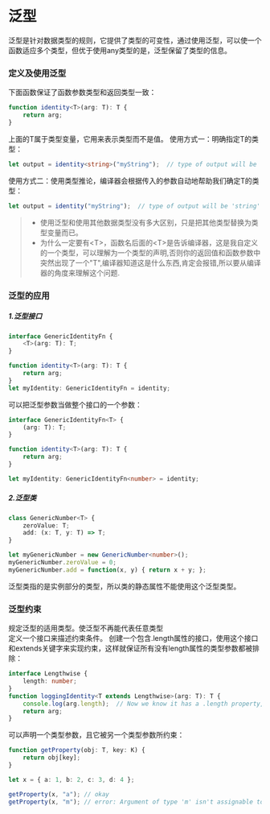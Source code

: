 # 泛型
泛型是针对数据类型的规则，它提供了类型的可变性，通过使用泛型，可以使一个函数适应多个类型，但优于使用any类型的是，泛型保留了类型的信息。

### 定义及使用泛型
下面函数保证了函数参数类型和返回类型一致：
```typeScript
function identity<T>(arg: T): T {
    return arg;
}
```
上面的T属于类型变量，它用来表示类型而不是值。
使用方式一：明确指定T的类型：
```typeScript
let output = identity<string>("myString");  // type of output will be 'string'
```
使用方式二：使用类型推论，编译器会根据传入的参数自动地帮助我们确定T的类型：
```typeScript
let output = identity("myString");  // type of output will be 'string'
```
> * 使用泛型和使用其他数据类型没有多大区别，只是把其他类型替换为类型变量而已。<br>
> * 为什么一定要有\<T>，函数名后面的\<T>是告诉编译器，这是我自定义的一个类型，可以理解为一个类型的声明,否则你的返回值和函数参数中突然出现了一个"T",编译器知道这是什么东西,肯定会报错,所以要从编译器的角度来理解这个问题.

### 泛型的应用
##### 1.泛型接口
```typeScript
interface GenericIdentityFn {
    <T>(arg: T): T;
}

function identity<T>(arg: T): T {
    return arg;
}
let myIdentity: GenericIdentityFn = identity;
```
可以把泛型参数当做整个接口的一个参数：
```typeScript
interface GenericIdentityFn<T> {
    (arg: T): T;
}

function identity<T>(arg: T): T {
    return arg;
}

let myIdentity: GenericIdentityFn<number> = identity;
```
##### 2.泛型类
```typeScript
class GenericNumber<T> {
    zeroValue: T;
    add: (x: T, y: T) => T;
}

let myGenericNumber = new GenericNumber<number>();
myGenericNumber.zeroValue = 0;
myGenericNumber.add = function(x, y) { return x + y; };
```
泛型类指的是实例部分的类型，所以类的静态属性不能使用这个泛型类型。

### 泛型约束
规定泛型的适用类型。使泛型不再能代表任意类型<br>
定义一个接口来描述约束条件。 创建一个包含.length属性的接口，使用这个接口和extends关键字来实现约束，这样就保证所有没有length属性的类型参数都被排除：
```typeScript
interface Lengthwise {
    length: number;
}
function loggingIdentity<T extends Lengthwise>(arg: T): T {
    console.log(arg.length);  // Now we know it has a .length property, so no more error
    return arg;
}
```
可以声明一个类型参数，且它被另一个类型参数所约束：
```typeScript
function getProperty(obj: T, key: K) {
    return obj[key];
}

let x = { a: 1, b: 2, c: 3, d: 4 };

getProperty(x, "a"); // okay
getProperty(x, "m"); // error: Argument of type 'm' isn't assignable to 'a' | 'b' | 'c' | 'd'.
```

